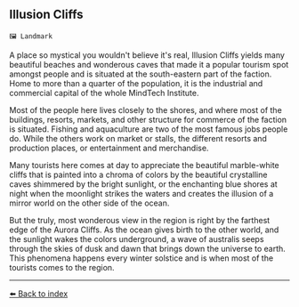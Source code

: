 ## Illusion Cliffs

`🖼️ Landmark`

A place so mystical you wouldn't believe it's real, Illusion Cliffs yields many beautiful beaches and wonderous caves that made it a popular tourism spot amongst people and is situated at the south-eastern part of the faction.
Home to more than a quarter of the population, it is the industrial and commercial capital of the whole MindTech Institute.

Most of the people here lives closely to the shores, and where most of the buildings, resorts, markets, and other structure for commerce of the faction is situated. Fishing and aquaculture are two of the most famous jobs people do. While the others work on market or stalls, the different resorts and production places, or entertainment and merchandise.

Many tourists here comes at day to appreciate the beautiful marble-white cliffs that is painted into a chroma of colors by the beautiful crystalline caves shimmered by the bright sunlight, or the enchanting blue shores at night when the moonlight strikes the waters and creates the illusion of a mirror world on the other side of the ocean.

But the truly, most wonderous view in the region is right by the farthest edge of the Aurora Cliffs. As the ocean gives birth to the other world, and the sunlight wakes the colors underground, a wave of australis seeps through the skies of dusk and dawn that brings down the universe to earth.
This phenomena happens every winter solstice and is when most of the tourists comes to the region.



----------
[⬅️ Back to index](../refs/index.md)